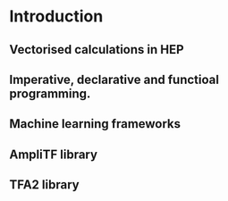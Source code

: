 # Introduction

## Vectorised calculations in HEP

## Imperative, declarative and functioal programming. 

## Machine learning frameworks

## AmpliTF library

## TFA2 library

